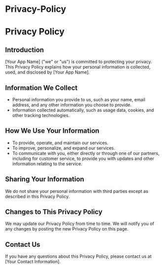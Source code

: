# Privacy-Policy

# Privacy Policy

## Introduction
[Your App Name] ("we" or "us") is committed to protecting your privacy. This Privacy Policy explains how your personal information is collected, used, and disclosed by [Your App Name].

## Information We Collect
- Personal information you provide to us, such as your name, email address, and any other information you choose to provide.
- Information collected automatically, such as usage data, cookies, and other tracking technologies.

## How We Use Your Information
- To provide, operate, and maintain our services.
- To improve, personalize, and expand our services.
- To communicate with you, either directly or through one of our partners, including for customer service, to provide you with updates and other information relating to the service.

## Sharing Your Information
We do not share your personal information with third parties except as described in this Privacy Policy.

## Changes to This Privacy Policy
We may update our Privacy Policy from time to time. We will notify you of any changes by posting the new Privacy Policy on this page.

## Contact Us
If you have any questions about this Privacy Policy, please contact us at [Your Contact Information].

